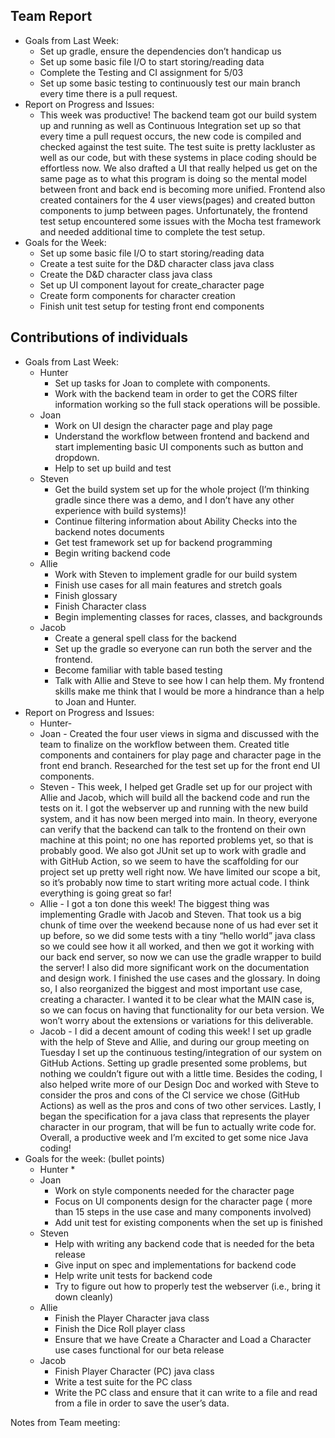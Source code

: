 ## Team Report 



* Goals from Last Week:
    * Set up gradle, ensure the dependencies don’t handicap us
    * Set up some basic file I/O to start storing/reading data
    * Complete the Testing and CI assignment for 5/03
    * Set up some basic testing to continuously test our main branch every time there is a pull request.
* Report on Progress and Issues: 
    * This week was productive! The backend team got  our build system up and running as well as Continuous Integration set up so that every time a pull request occurs, the new code is compiled and checked against the test suite. The test suite is pretty lackluster as well as our code, but with these systems in place coding should be effortless now. We also drafted a UI that really helped us get on the same page as to what this program is doing so the mental model between front and back end is becoming more unified. Frontend also created containers for the 4 user views(pages) and created button components to jump between pages. Unfortunately, the frontend test setup encountered some issues with the Mocha test framework and needed additional time to complete the test setup.    
* Goals for the Week:
    * Set up some basic file I/O to start storing/reading data
    * Create a test suite for the D&D character class java class
    * Create the D&D character class java class
    * Set up UI component layout for create_character page
    * Create form components for character creation
    * Finish unit test setup for testing front end components 


## Contributions of individuals



* Goals from Last Week:
    * Hunter
        * Set up tasks for Joan to complete with components.
        * Work with the backend team in order to get the CORS filter information working so the full stack operations will be possible.
    * Joan
        * Work on UI design the character page and play page
        * Understand the workflow between frontend and backend and start implementing basic UI components such as button and dropdown.  
        * Help to set up build and test
    * Steven
        * Get the build system set up for the whole project (I’m thinking gradle since there was a demo, and I don’t have any other experience with build systems)!
        * Continue filtering information about Ability Checks into the backend notes documents
        * Get test framework set up for backend programming
        * Begin writing backend code
    * Allie
        * Work with Steven to implement gradle for our build system
        * Finish use cases for all main features and stretch goals
        * Finish glossary
        * Finish Character class
        * Begin implementing classes for races, classes, and backgrounds
    * Jacob
        * Create a general spell class for the backend
        * Set up the gradle so everyone can run both the server and the frontend. 
        * Become familiar with table based testing
        * Talk with Allie and Steve to see how I can help them. My frontend skills make me think that I would be more a hindrance than a help to Joan and Hunter.
* Report on Progress and Issues: 
    * Hunter- 
    * Joan -  Created the four user views in sigma and discussed with the team to finalize on the workflow between them. Created title components and containers for play page and character page in the front end branch. Researched for the test set up for the front end UI components.
    * Steven - This week, I helped get Gradle set up for our project with Allie and Jacob, which will build all the backend code and run the tests on it. I got the webserver up and running with the new build system, and it has now been merged into main. In theory, everyone can verify that the backend can talk to the frontend on their own machine at this point; no one has reported problems yet, so that is probably good. We also got JUnit set up to work with gradle and with GitHub Action, so we seem to have the scaffolding for our project set up pretty well right now. We have limited our scope a bit, so it’s probably now time to start writing more actual code. I think everything is going great so far!
    * Allie - I got a ton done this week! The biggest thing was implementing Gradle with Jacob and Steven. That took us a big chunk of time over the weekend because none of us had ever set it up before, so we did some tests with a tiny “hello world” java class so we could see how it all worked, and then we got it working with our back end server, so now we can use the gradle wrapper to build the server! I also did more significant work on the documentation and design work. I finished the use cases and the glossary. In doing so, I also reorganized the biggest and most important use case, creating a character. I wanted it to be clear what the MAIN case is, so we can focus on having that functionality for our beta version. We won’t worry about the extensions or variations for this deliverable.
    * Jacob - I did a decent amount of coding this week! I set up gradle with the help of Steve and Allie, and during our group meeting on Tuesday I set up the continuous testing/integration of our system on GitHub Actions. Setting up gradle presented some problems, but nothing we couldn’t figure out with a little time. Besides the coding, I also helped write more of our Design Doc and worked with Steve to consider the pros and cons of the CI service we chose (GitHub Actions) as well as the pros and cons of two other services. Lastly, I began the specification for a java class that represents the player character in our program, that will be fun to actually write code for. Overall, a productive week and I’m excited to get some nice Java coding!
* Goals for the week: (bullet points)
    * Hunter
        * 
    * Joan
        * Work on style components needed for the character page
        * Focus on UI components design for the character page ( more than 15 steps in the use case and many components involved) 
        * Add unit test for existing components when the set up is finished 
    * Steven
        * Help with writing any backend code that is needed for the beta release
        * Give input on spec and implementations for backend code
        * Help write unit tests for backend code
        * Try to figure out how to properly test the webserver (i.e., bring it down cleanly)
    * Allie
        * Finish the Player Character java class
        * Finish the Dice Roll player class
        * Ensure that we have Create a Character and Load a Character use cases functional for our beta release
    * Jacob
        * Finish Player Character (PC) java class
        * Write a test suite for the PC class
        * Write the PC class and ensure that it can write to a file and read from a file in order to save the user’s data.

Notes from Team meeting: 
